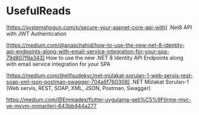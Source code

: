 # UsefulReads
[https://systemshogun.com/p/secure-your-aspnet-core-api-with] .Net8 API with JWT Authentication

[https://medium.com/@anaschahid/how-to-use-the-new-net-8-identity-api-endpoints-along-with-email-service-integration-for-your-spa-79d807f9a343] How to use the new .NET 8 Identity API Endpoints along with email service integration for your SPA

[https://medium.com/@elifsudekvc/net-mülakat-soruları-1-web-servis-rest-soap-xml-json-postman-swagger-704a6f760308] .NET Mülakat Soruları-1 (Web servis, REST, SOAP, XML, JSON, Postman, Swagger)


https://medium.com/@Emmadex/flutter-uygulama-geli%C5%9Ftirme-mvc-ve-mvvm-mimarileri-643bb444a277
 
